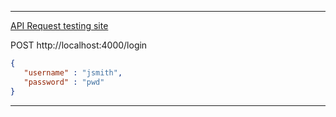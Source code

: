 
---

[API Request testing site](https://hoppscotch.io/)

POST http://localhost:4000/login

```json
{
   "username" : "jsmith",
   "password" : "pwd"
}
```



---

